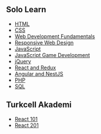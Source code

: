 ## Solo Learn
* <a href="https://github.com/oguzhanuyanik-sr/certificates/tree/main/SoloLearn/html">HTML</a>
* <a href="https://github.com/oguzhanuyanik-sr/certificates/tree/main/SoloLearn/css">CSS</a>
* <a href="https://github.com/oguzhanuyanik-sr/certificates/tree/main/SoloLearn/web-development-fundamentals">Web Development Fundamentals</a>
* <a href="https://github.com/oguzhanuyanik-sr/certificates/tree/main/SoloLearn/responsive-web-design">Responsive Web Design</a>
* <a href="https://github.com/oguzhanuyanik-sr/certificates/tree/main/SoloLearn/javascript">JavaScript</a>
* <a href="https://github.com/oguzhanuyanik-sr/certificates/tree/main/SoloLearn/javascript-game-development">JavaScript Game Development</a>
* <a href="https://github.com/oguzhanuyanik-sr/certificates/tree/main/SoloLearn/jquery">jQuery</a>
* <a href="https://github.com/oguzhanuyanik-sr/certificates/tree/main/SoloLearn/react-redux">React and Redux</a>
* <a href="https://github.com/oguzhanuyanik-sr/certificates/tree/main/SoloLearn/angular-nest">Angular and NestJS</a>
* <a href="https://github.com/oguzhanuyanik-sr/certificates/tree/main/SoloLearn/php">PHP</a>
* <a href="https://github.com/oguzhanuyanik-sr/certificates/tree/main/SoloLearn/sql">SQL</a>

## Turkcell Akademi
* <a href="https://github.com/oguzhanuyanik-sr/certificates/tree/main/TurkcellAkademi/react">React 101</a>
* <a href="https://github.com/oguzhanuyanik-sr/certificates/tree/main/TurkcellAkademi/react">React 201</a>
